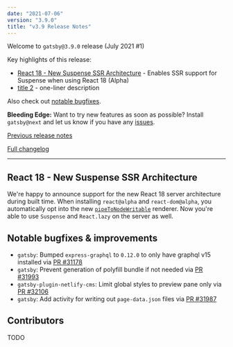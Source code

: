 ```yaml
---
date: "2021-07-06"
version: "3.9.0"
title: "v3.9 Release Notes"
---
```


Welcome to `gatsby@3.9.0` release (July 2021 #1)

Key highlights of this release:

- [React 18 - New Suspense SSR Architecture](#react-18--new-suspense-ssr-architecture) - Enables SSR support for Suspense when using React 18 (Alpha)
- [title 2](#example-2) - one-liner description

Also check out [notable bugfixes](#notable-bugfixes--improvements).

**Bleeding Edge:** Want to try new features as soon as possible? Install `gatsby@next` and let us know
if you have any [issues](https://github.com/gatsbyjs/gatsby/issues).

[Previous release notes](/docs/reference/release-notes/v3.8)

[Full changelog](https://github.com/gatsbyjs/gatsby/compare/gatsby@3.9.0-next.0...gatsby@3.9.0)

---

## React 18 - New Suspense SSR Architecture

We're happy to announce support for the new React 18 server architecture during built time. When installing `react@alpha` and `react-dom@alpha`, you automatically opt into the new [`pipeToNodeWritable`](https://github.com/reactwg/react-18/discussions/37) renderer. Now you're able to use `Suspense` and `React.lazy` on the server as well.

## Notable bugfixes & improvements

- `gatsby`: Bumped `express-graphql` to `0.12.0` to only have graphql v15 installed via [PR #31178](https://github.com/gatsbyjs/gatsby/pull/31178)
- `gatsby`: Prevent generation of polyfill bundle if not needed via [PR #31993](https://github.com/gatsbyjs/gatsby/pull/31993)
- `gatsby-plugin-netlify-cms`: Limit global styles to preview pane only via [PR #32106](https://github.com/gatsbyjs/gatsby/pull/32106)
- `gatsby`: Add activity for writing out `page-data.json` files via [PR #31987](https://github.com/gatsbyjs/gatsby/pull/31987)

## Contributors

TODO
